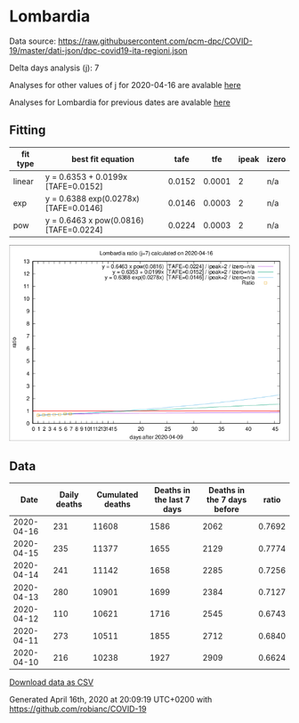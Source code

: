 # Lombardia

Data source: https://raw.githubusercontent.com/pcm-dpc/COVID-19/master/dati-json/dpc-covid19-ita-regioni.json

Delta days analysis (j): 7

Analyses for other values of j for 2020-04-16 are avalable [here](../2020-04-16/README.md)

Analyses for Lombardia for previous dates are avalable [here](../README.md)

## Fitting 
|fit type|best fit equation|tafe|tfe|ipeak|izero|
|-------|-----|--------|------|---|---|
|linear|y = 0.6353 + 0.0199x  [TAFE=0.0152]|0.0152|0.0001|2|n/a|
|exp|y = 0.6388 exp(0.0278x)  [TAFE=0.0146]|0.0146|0.0003|2|n/a|
|pow|y = 0.6463 x pow(0.0816)  [TAFE=0.0224]|0.0224|0.0003|2|n/a|

![Plot](COVID-19_lombardia_j7_2020-04-16.png)

## Data
|Date|Daily deaths|Cumulated deaths|Deaths in the last 7 days|Deaths in the 7 days before|ratio|
|----|----------|-----------|-------|--------------------|-----|
|2020-04-16|231|11608|1586|2062|0.7692|
|2020-04-15|235|11377|1655|2129|0.7774|
|2020-04-14|241|11142|1658|2285|0.7256|
|2020-04-13|280|10901|1699|2384|0.7127|
|2020-04-12|110|10621|1716|2545|0.6743|
|2020-04-11|273|10511|1855|2712|0.6840|
|2020-04-10|216|10238|1927|2909|0.6624|

[Download data as CSV](COVID-19_lombardia_j7_2020-04-16.csv)

Generated April 16th, 2020 at 20:09:19 UTC+0200 with https://github.com/robianc/COVID-19
